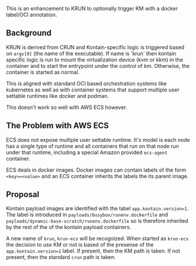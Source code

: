 This is an enhancement to KRUN to optionally trigger KM with a docker label/OCI annotation.

## Background

KRUN is derived from CRUN and Kontain-specific logic is triggered based on `argv[0]` (the name of the executable). If name is 'krun` then kontain specific logic is run to mount the virtualization device (kvm or kkm) in the container and to start the entrypoint under the control of km. Otherwise, the container is started as normal.

This is aligned with standard OCI based orchestration systems like kubernetes as well as with container systems that support multiple user settable runtimes like docker and podman.

This doesn't work so well with AWS ECS however.

## The Problem with AWS ECS

ECS does not expose multiple user settable runtime. It's model is each node has a single type of runtime and all containers that run on that node run under that runtime, including a special Amazon provided `ecs-agent` container.

ECS deals in docker images. Docker images can contain labels of the form `<key>=<value>` and an ECS container inherits the labels the its parent image.

## Proposal

Kontain payload images are identified with the label `app.kontain.version=1`. The label is introduced in `payloads/busybox/runenv.dockerfile` and `payloads/dynamic-base-scratch/runenv.dockerfile` so is therefore inherited by the rest of the of the kontain payload containers.

A new name of `krun`, `krun-ecs` will be recognized. When started as `krun-ecs` the decision to use KM or
not is based of the presense of the `app.kontain.version=1` label. If present, then the KM path is taken.
If not present, then the standard `crun` path is taken.
